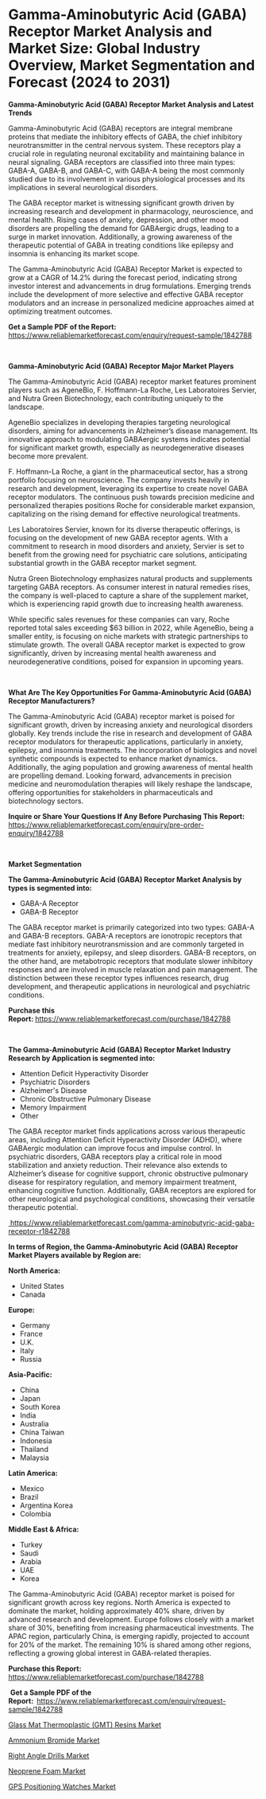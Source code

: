 <p><h1>Gamma-Aminobutyric Acid (GABA) Receptor Market Analysis and Market Size: Global Industry Overview, Market Segmentation and Forecast (2024 to 2031)</h1></p><p><strong>Gamma-Aminobutyric Acid (GABA) Receptor Market Analysis and Latest Trends</strong></p>
<p><p>Gamma-Aminobutyric Acid (GABA) receptors are integral membrane proteins that mediate the inhibitory effects of GABA, the chief inhibitory neurotransmitter in the central nervous system. These receptors play a crucial role in regulating neuronal excitability and maintaining balance in neural signaling. GABA receptors are classified into three main types: GABA-A, GABA-B, and GABA-C, with GABA-A being the most commonly studied due to its involvement in various physiological processes and its implications in several neurological disorders.</p><p>The GABA receptor market is witnessing significant growth driven by increasing research and development in pharmacology, neuroscience, and mental health. Rising cases of anxiety, depression, and other mood disorders are propelling the demand for GABAergic drugs, leading to a surge in market innovation. Additionally, a growing awareness of the therapeutic potential of GABA in treating conditions like epilepsy and insomnia is enhancing its market scope.</p><p>The Gamma-Aminobutyric Acid (GABA) Receptor Market is expected to grow at a CAGR of 14.2% during the forecast period, indicating strong investor interest and advancements in drug formulations. Emerging trends include the development of more selective and effective GABA receptor modulators and an increase in personalized medicine approaches aimed at optimizing treatment outcomes.</p></p>
<p><strong>Get a Sample PDF of the Report:&nbsp;</strong> <a href="https://www.reliablemarketforecast.com/enquiry/request-sample/1842788?utm_campaign=1102&utm_medium=2&utm_source=Github&utm_content=ia&utm_term=17102024&utm_id=gamma-aminobutyric-acid-gaba-receptor">https://www.reliablemarketforecast.com/enquiry/request-sample/1842788</a></p>
<p>&nbsp;</p>
<p><strong>Gamma-Aminobutyric Acid (GABA) Receptor Major Market Players</strong></p>
<p><p>The Gamma-Aminobutyric Acid (GABA) receptor market features prominent players such as AgeneBio, F. Hoffmann-La Roche, Les Laboratoires Servier, and Nutra Green Biotechnology, each contributing uniquely to the landscape.</p><p>AgeneBio specializes in developing therapies targeting neurological disorders, aiming for advancements in Alzheimer’s disease management. Its innovative approach to modulating GABAergic systems indicates potential for significant market growth, especially as neurodegenerative diseases become more prevalent.</p><p>F. Hoffmann-La Roche, a giant in the pharmaceutical sector, has a strong portfolio focusing on neuroscience. The company invests heavily in research and development, leveraging its expertise to create novel GABA receptor modulators. The continuous push towards precision medicine and personalized therapies positions Roche for considerable market expansion, capitalizing on the rising demand for effective neurological treatments.</p><p>Les Laboratoires Servier, known for its diverse therapeutic offerings, is focusing on the development of new GABA receptor agents. With a commitment to research in mood disorders and anxiety, Servier is set to benefit from the growing need for psychiatric care solutions, anticipating substantial growth in the GABA receptor market segment.</p><p>Nutra Green Biotechnology emphasizes natural products and supplements targeting GABA receptors. As consumer interest in natural remedies rises, the company is well-placed to capture a share of the supplement market, which is experiencing rapid growth due to increasing health awareness.</p><p>While specific sales revenues for these companies can vary, Roche reported total sales exceeding $63 billion in 2022, while AgeneBio, being a smaller entity, is focusing on niche markets with strategic partnerships to stimulate growth. The overall GABA receptor market is expected to grow significantly, driven by increasing mental health awareness and neurodegenerative conditions, poised for expansion in upcoming years.</p></p>
<p>&nbsp;</p>
<p><strong>What Are The Key Opportunities For Gamma-Aminobutyric Acid (GABA) Receptor Manufacturers?</strong></p>
<p><p>The Gamma-Aminobutyric Acid (GABA) receptor market is poised for significant growth, driven by increasing anxiety and neurological disorders globally. Key trends include the rise in research and development of GABA receptor modulators for therapeutic applications, particularly in anxiety, epilepsy, and insomnia treatments. The incorporation of biologics and novel synthetic compounds is expected to enhance market dynamics. Additionally, the aging population and growing awareness of mental health are propelling demand. Looking forward, advancements in precision medicine and neuromodulation therapies will likely reshape the landscape, offering opportunities for stakeholders in pharmaceuticals and biotechnology sectors.</p></p>
<p><strong>Inquire or Share Your Questions If Any Before Purchasing This Report:</strong> <a href="https://www.reliablemarketforecast.com/enquiry/pre-order-enquiry/1842788?utm_campaign=1102&utm_medium=2&utm_source=Github&utm_content=ia&utm_term=17102024&utm_id=gamma-aminobutyric-acid-gaba-receptor">https://www.reliablemarketforecast.com/enquiry/pre-order-enquiry/1842788</a></p>
<p>&nbsp;</p>
<p><strong>Market Segmentation</strong></p>
<p><strong>The Gamma-Aminobutyric Acid (GABA) Receptor Market Analysis by types is segmented into:</strong></p>
<p><ul><li>GABA-A Receptor</li><li>GABA-B Receptor</li></ul></p>
<p><p>The GABA receptor market is primarily categorized into two types: GABA-A and GABA-B receptors. GABA-A receptors are ionotropic receptors that mediate fast inhibitory neurotransmission and are commonly targeted in treatments for anxiety, epilepsy, and sleep disorders. GABA-B receptors, on the other hand, are metabotropic receptors that modulate slower inhibitory responses and are involved in muscle relaxation and pain management. The distinction between these receptor types influences research, drug development, and therapeutic applications in neurological and psychiatric conditions.</p></p>
<p><strong>Purchase this Report:&nbsp;</strong><a href="https://www.reliablemarketforecast.com/purchase/1842788?utm_campaign=1102&utm_medium=2&utm_source=Github&utm_content=ia&utm_term=17102024&utm_id=gamma-aminobutyric-acid-gaba-receptor">https://www.reliablemarketforecast.com/purchase/1842788</a></p>
<p>&nbsp;</p>
<p><strong>The Gamma-Aminobutyric Acid (GABA) Receptor Market Industry Research by Application is segmented into:</strong></p>
<p><ul><li>Attention Deficit Hyperactivity Disorder</li><li>Psychiatric Disorders</li><li>Alzheimer's Disease</li><li>Chronic Obstructive Pulmonary Disease</li><li>Memory Impairment</li><li>Other</li></ul></p>
<p><p>The GABA receptor market finds applications across various therapeutic areas, including Attention Deficit Hyperactivity Disorder (ADHD), where GABAergic modulation can improve focus and impulse control. In psychiatric disorders, GABA receptors play a critical role in mood stabilization and anxiety reduction. Their relevance also extends to Alzheimer’s disease for cognitive support, chronic obstructive pulmonary disease for respiratory regulation, and memory impairment treatment, enhancing cognitive function. Additionally, GABA receptors are explored for other neurological and psychological conditions, showcasing their versatile therapeutic potential.</p></p>
<p><a href="https://www.reliablemarketforecast.com/gamma-aminobutyric-acid-gaba-receptor-r1842788?utm_campaign=1102&utm_medium=2&utm_source=Github&utm_content=ia&utm_term=17102024&utm_id=gamma-aminobutyric-acid-gaba-receptor">&nbsp;https://www.reliablemarketforecast.com/gamma-aminobutyric-acid-gaba-receptor-r1842788</a></p>
<p><strong>In terms of Region, the Gamma-Aminobutyric Acid (GABA) Receptor Market Players available by Region are:</strong></p>
<p>
    <p> <strong> North America: </strong>
        <ul>
            <li>United States</li>
            <li>Canada</li>
        </ul>
        </p> 
    <p> <strong> Europe: </strong>
        <ul>
            <li>Germany</li>
            <li>France</li>
            <li>U.K.</li>
            <li>Italy</li>
            <li>Russia</li>
        </ul>
        </p> 
    <p> <strong> Asia-Pacific: </strong>
        <ul>
            <li>China</li>
            <li>Japan</li>
            <li>South Korea</li>
            <li>India</li>
            <li>Australia</li>
            <li>China Taiwan</li>
            <li>Indonesia</li>
            <li>Thailand</li>
            <li>Malaysia</li>
        </ul>
        </p> 
    <p> <strong> Latin America: </strong>
        <ul>
            <li>Mexico</li>
            <li>Brazil</li>
            <li>Argentina Korea</li>
            <li>Colombia</li>
        </ul>
        </p> 
    <p> <strong> Middle East & Africa: </strong>
        <ul>
            <li>Turkey</li>
            <li>Saudi</li>
            <li>Arabia</li>
            <li>UAE</li>
            <li>Korea</li>
        </ul>
    </p>
    </p>
<p><p>The Gamma-Aminobutyric Acid (GABA) receptor market is poised for significant growth across key regions. North America is expected to dominate the market, holding approximately 40% share, driven by advanced research and development. Europe follows closely with a market share of 30%, benefiting from increasing pharmaceutical investments. The APAC region, particularly China, is emerging rapidly, projected to account for 20% of the market. The remaining 10% is shared among other regions, reflecting a growing global interest in GABA-related therapies.</p></p>
<p><strong>Purchase this Report: </strong><a href="https://www.reliablemarketforecast.com/purchase/1842788?utm_campaign=1102&utm_medium=2&utm_source=Github&utm_content=ia&utm_term=17102024&utm_id=gamma-aminobutyric-acid-gaba-receptor">https://www.reliablemarketforecast.com/purchase/1842788</a></p>
<p>&nbsp;<strong>Get a Sample PDF of the Report:&nbsp;&nbsp;</strong><a href="https://www.reliablemarketforecast.com/enquiry/request-sample/1842788?utm_campaign=1102&utm_medium=2&utm_source=Github&utm_content=ia&utm_term=17102024&utm_id=gamma-aminobutyric-acid-gaba-receptor">https://www.reliablemarketforecast.com/enquiry/request-sample/1842788</a></p>
<p><strong></strong></p>
<p><p><a href="https://github.com/acappassw0t/Market-Research-Report-List-1/blob/main/glass-mat-thermoplastic-gmt-resins-market.md?utm_campaign=1102&utm_medium=2&utm_source=Github&utm_content=ia&utm_term=17102024&utm_id=gamma-aminobutyric-acid-gaba-receptor">Glass Mat Thermoplastic (GMT) Resins Market</a></p><p><a href="https://www.linkedin.com/pulse/ammonium-bromide-market-matrix-applications-types-cagr-growth-4ioze?utm_campaign=1102&utm_medium=2&utm_source=Github&utm_content=ia&utm_term=17102024&utm_id=gamma-aminobutyric-acid-gaba-receptor">Ammonium Bromide Market</a></p><p><a href="https://issuu.com/reportprime-2/docs/right-angle-drills-market-size-2030_240f20ecc709cd?utm_campaign=1102&utm_medium=2&utm_source=Github&utm_content=ia&utm_term=17102024&utm_id=gamma-aminobutyric-acid-gaba-receptor">Right Angle Drills Market</a></p><p><a href="https://www.linkedin.com/pulse/future-ready-strategic-insights-global-neoprene-foam-market-ri5he?utm_campaign=1102&utm_medium=2&utm_source=Github&utm_content=ia&utm_term=17102024&utm_id=gamma-aminobutyric-acid-gaba-receptor">Neoprene Foam Market</a></p><p><a href="https://github.com/padencrooks0o/Market-Research-Report-List-1/blob/main/gps-positioning-watches-market.md?utm_campaign=1102&utm_medium=2&utm_source=Github&utm_content=ia&utm_term=17102024&utm_id=gamma-aminobutyric-acid-gaba-receptor">GPS Positioning Watches Market</a></p></p>